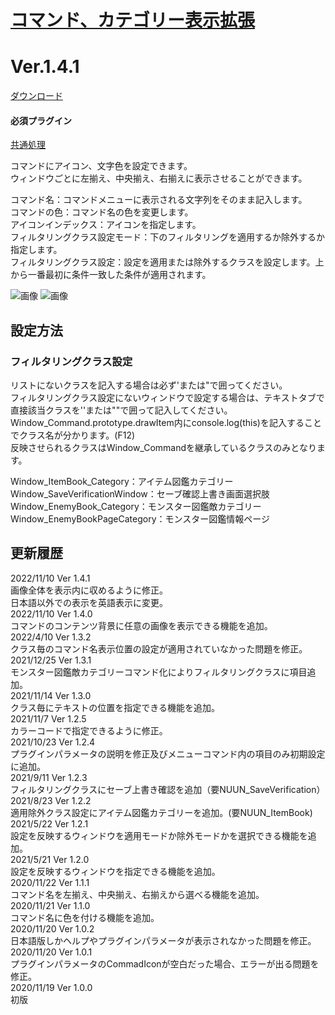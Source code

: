 # [コマンド、カテゴリー表示拡張](https://raw.githubusercontent.com/nuun888/MZ/master/NUUN_CommandIcon.js)
# Ver.1.4.1
[ダウンロード](https://raw.githubusercontent.com/nuun888/MZ/master/NUUN_CommandIcon.js)  

#### 必須プラグイン
[共通処理](https://raw.githubusercontent.com/nuun888/MZ/master/NUUN_Base.js)  

コマンドにアイコン、文字色を設定できます。  
ウィンドウごとに左揃え、中央揃え、右揃えに表示させることができます。  

コマンド名：コマンドメニューに表示される文字列をそのまま記入します。  
コマンドの色：コマンド名の色を変更します。  
アイコンインデックス：アイコンを指定します。  
フィルタリングクラス設定モード：下のフィルタリングを適用するか除外するか指定します。  
フィルタリングクラス設定：設定を適用または除外するクラスを設定します。上から一番最初に条件一致した条件が適用されます。  

![画像](img/NUUN_CommandIcon1.png)
![画像](img/NUUN_CommandIcon2.png)

## 設定方法
### フィルタリングクラス設定
リストにないクラスを記入する場合は必ず'または"で囲ってください。  
フィルタリングクラス設定にないウィンドウで設定する場合は、テキストタブで直接該当クラスを''または""で囲って記入してください。  
Window_Command.prototype.drawItem内にconsole.log(this)を記入することでクラス名が分かります。(F12)  
反映させられるクラスはWindow_Commandを継承しているクラスのみとなります。  

Window_ItemBook_Category：アイテム図鑑カテゴリー  
Window_SaveVerificationWindow：セーブ確認上書き画面選択肢  
Window_EnemyBook_Category：モンスター図鑑敵カテゴリー  
Window_EnemyBookPageCategory：モンスター図鑑情報ページ  


## 更新履歴
2022/11/10 Ver 1.4.1  
画像全体を表示内に収めるように修正。  
日本語以外での表示を英語表示に変更。  
2022/11/10 Ver 1.4.0  
コマンドのコンテンツ背景に任意の画像を表示できる機能を追加。  
2022/4/10 Ver 1.3.2  
クラス毎のコマンド名表示位置の設定が適用されていなかった問題を修正。  
2021/12/25 Ver 1.3.1  
モンスター図鑑敵カテゴリーコマンド化によりフィルタリングクラスに項目追加。  
2021/11/14 Ver 1.3.0  
クラス毎にテキストの位置を指定できる機能を追加。  
2021/11/7 Ver 1.2.5  
カラーコードで指定できるように修正。  
2021/10/23 Ver 1.2.4  
プラグインパラメータの説明を修正及びメニューコマンド内の項目のみ初期設定に追加。  
2021/9/11 Ver 1.2.3  
フィルタリングクラスにセーブ上書き確認を追加（要NUUN_SaveVerification）  
2021/8/23 Ver 1.2.2  
適用除外クラス設定にアイテム図鑑カテゴリーを追加。(要NUUN_ItemBook)  
2021/5/22 Ver 1.2.1  
設定を反映するウィンドウを適用モードか除外モードかを選択できる機能を追加。  
2021/5/21 Ver 1.2.0  
設定を反映するウィンドウを指定できる機能を追加。  
2020/11/22 Ver 1.1.1  
コマンド名を左揃え、中央揃え、右揃えから選べる機能を追加。  
2020/11/21 Ver 1.1.0  
コマンド名に色を付ける機能を追加。  
2020/11/20 Ver 1.0.2  
日本語版しかヘルプやプラグインパラメータが表示されなかった問題を修正。  
2020/11/20 Ver 1.0.1  
プラグインパラメータのCommadIconが空白だった場合、エラーが出る問題を修正。  
2020/11/19 Ver 1.0.0  
初版  
